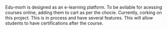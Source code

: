 Edu-morh is designed as an e-learning platform. To be avilable for acessing courses online, adding them to cart as per the chocie.
Currently, corking on this project. This is in process and have several features. This will allow students to have certifications after the course. 
